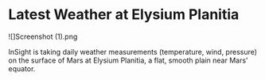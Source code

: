 # Latest Weather at Elysium Planitia

![]Screenshot (1).png

InSight is taking daily weather measurements (temperature, wind, pressure) on the surface of Mars at Elysium Planitia, a flat, smooth plain near Mars’ equator.
